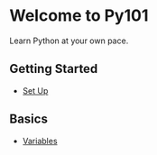 # Welcome to Py101

Learn Python at your own pace.

## Getting Started

  - [Set Up](getting_started/setup.md)

## Basics

  - [Variables](basics/variables.md)